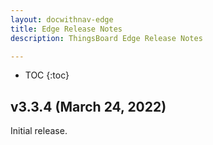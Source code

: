 ```yaml
---
layout: docwithnav-edge
title: Edge Release Notes
description: ThingsBoard Edge Release Notes

---
```


* TOC
{:toc}

## v3.3.4 (March 24, 2022)

Initial release.